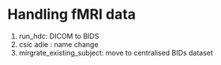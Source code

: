 # Handling fMRI data

1. run_hdc: DICOM to BIDS
2. csic adie : name change
3. mirgrate_existing_subject: move to centralised BIDs dataset